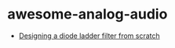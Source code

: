 # awesome-analog-audio

- [Designing a diode ladder filter from scratch](https://www.youtube.com/watch?v=jvNNgUl3al0)
